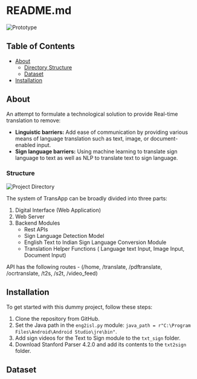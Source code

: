 # README.md
![Prototype](https://github.com/gadmin7/Transapp/blob/main/Images/isl.gif)

## Table of Contents

- [About](#about)
  - [Directory Structure](#structure)
  - [Dataset](#dataset)
- [Installation](#installation)
  
## About

An attempt to formulate a technological solution to provide Real-time translation to remove:
- **Linguistic barriers:** Add ease of communication by providing various means of language translation such as text, image, or document-enabled input.
- **Sign language barriers:** Using machine learning to translate sign language to text as well as NLP to translate text to sign language.

### Structure
![Project Directory](https://github.com/gadmin7/Transapp/blob/main/Images/proj_directory.png)

The system of TransApp can be broadly divided into three parts:
1. Digital Interface (Web Application)
2. Web Server
3. Backend Modules
   - Rest APIs
   - Sign Language Detection Model
   - English Text to Indian Sign Language Conversion Module
   - Translation Helper Functions ( Language text Input, Image Input, Document Input) 

API has the following routes - (/home, /translate, /pdftranslate, /ocrtranslate, /t2s, /s2t, /video_feed)

## Installation

To get started with this dummy project, follow these steps:

1. Clone the repository from GitHub.
2. Set the Java path in the `eng2isl.py` module: `java_path = r"C:\Program Files\Android\Android Studio\jre\bin"`.
3. Add sign videos for the Text to Sign module to the `txt_sign` folder.
4. Download Stanford Parser 4.2.0 and add its contents to the `txt2sign` folder.


## Dataset
